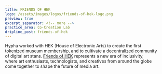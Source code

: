 ```yaml
---
title: FRIENDS OF HEK
logo: /assets/images/logos/friends-of-hek-logo.png
preview: true
excerpt_separator: <!-- more -->
practice_area: Co-Creation Lab
dripline_post: friends-of-hek
---
```

Hypha worked with HEK (House of Electronic Arts) to create the first tokenized museum membership, and to cultivate a decentralized community of digital art stans. <!-- more --><a class="link accent" href="https://friends.hek.ch/">Friends of HEK</a> represents a new era of inclusivity, where art enthusiasts, technologists, and creatives from around the globe come together to shape the future of media art. 
